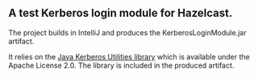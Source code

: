 ## A test Kerberos login module for Hazelcast.

The project builds in IntelliJ and produces the KerberosLoginModule.jar artifact.

It relies on the [Java Kerberos Utilities library](https://github.com/jcmturner/java-kerberos-utils) which is available under the Apache License 2.0. The library is included in the produced artifact.
